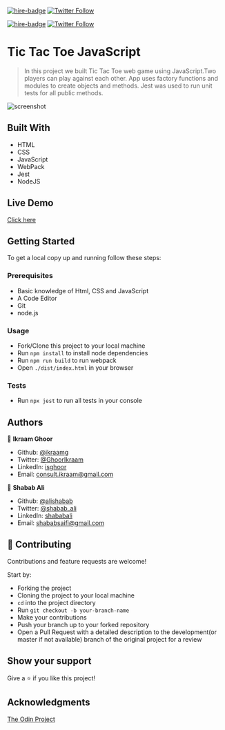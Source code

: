 [![hire-badge](https://img.shields.io/badge/Consult%20/%20Hire%20Ikraam-Click%20to%20Contact-brightgreen)](mailto:consult.ikraam@gmail.com) [![Twitter Follow](https://img.shields.io/twitter/follow/GhoorIkraam?label=Follow%20Ikraam%20on%20Twitter&style=social)](https://twitter.com/GhoorIkraam)

[![hire-badge](https://img.shields.io/badge/Consult%20/%20Hire%20Shabab-Click%20to%20Contact-brightgreen)](mailto:shababsaifi@gmail.com) [![Twitter Follow](https://img.shields.io/twitter/follow/shabab_ali?label=Follow%20Shabab%20on%20Twitter&style=social)](https://twitter.com/shabab_ali)

# Tic Tac Toe JavaScript

> In this project we built Tic Tac Toe web game using JavaScript.Two players can play against each other. App uses factory functions and modules to create objects and methods.
> Jest was used to run unit tests for all public methods.

![screenshot](https://user-images.githubusercontent.com/34813339/87792786-aa607180-c844-11ea-8e2f-1e533bc01857.png)

## Built With

- HTML
- CSS
- JavaScript
- WebPack
- Jest
- NodeJS

## Live Demo

[Click here](https://raw.githack.com/ikraamg/Tic-Tac-Toe-JS/unit-tests/dist/index.html)

## Getting Started

To get a local copy up and running follow these steps:

### Prerequisites

- Basic knowledge of Html, CSS and JavaScript
- A Code Editor
- Git
- node.js

### Usage

- Fork/Clone this project to your local machine
- Run `npm install` to install node dependencies
- Run `npm run build` to run webpack
- Open `./dist/index.html` in your browser

### Tests

- Run `npx jest` to run all tests in your console

## Authors

👤 **Ikraam Ghoor**

- Github: [@ikraamg](https://github.com/ikraamg)
- Twitter: [@GhoorIkraam](https://twitter.com/GhoorIkraam)
- LinkedIn: [isghoor](https://linkedin.com/isghoor)
- Email: [consult.ikraam@gmail.com](mailto:consult.ikraam@gmail.com)

👤 **Shabab Ali**

- Github: [@alishabab](https://github.com/alishabab)
- Twitter: [@shabab_ali](https://twitter.com/shabab_ali)
- LinkedIn: [shababali](https://www.linkedin.com/in/shababali/)
- Email: [shababsaifi@gmail.com](mailto:shababsaifi@gmail.com)

## 🤝 Contributing

Contributions and feature requests are welcome!

Start by:

- Forking the project
- Cloning the project to your local machine
- `cd` into the project directory
- Run `git checkout -b your-branch-name`
- Make your contributions
- Push your branch up to your forked repository
- Open a Pull Request with a detailed description to the development(or master if not available) branch of the original project for a review

## Show your support

Give a ⭐️ if you like this project!

## Acknowledgments

[The Odin Project](https://www.theodinproject.com/courses/javascript/lessons/tic-tac-toe-javascript)
